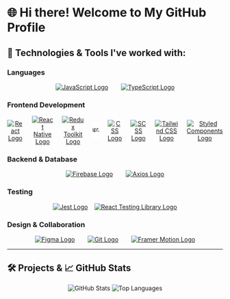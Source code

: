 # 🌐 Hi there! Welcome to My GitHub Profile

## 🚀 Technologies & Tools I've worked with: 

### Languages
<p align="center" style="display: flex; justify-content: center; align-items: center; gap: 30px;">
  <a href="https://www.javascript.com/" target="_blank">
    <img src="https://cdn.worldvectorlogo.com/logos/javascript-1.svg" alt="JavaScript Logo" width="40" height="40"/>
  </a>
  <a href="https://www.typescriptlang.org/" target="_blank">
    <img src="https://cdn.worldvectorlogo.com/logos/typescript.svg" alt="TypeScript Logo" width="40" height="40"/>
  </a>
</p>

### Frontend Development
<p align="center" style="display: flex; justify-content: center; align-items: center; gap: 20px;">
  <a href="https://reactjs.org/" target="_blank">
    <img src="https://cdn.worldvectorlogo.com/logos/react-2.svg" alt="React Logo" width="40" height="40"/>
  </a>
  <a href="https://reactnative.dev/" target="_blank">
    <img src="https://cdn.worldvectorlogo.com/logos/react-native-1.svg" alt="React Native Logo" width="40" height="40"/>
  </a>
  <a href="https://redux-toolkit.js.org/" target="_blank">
    <img src="https://cdn.worldvectorlogo.com/logos/redux.svg" alt="Redux Toolkit Logo" width="40" height="40"/>
  </a>
  <a href="https://nextjs.org/" target="_blank">
    <img src="https://raw.githubusercontent.com/devicons/devicon/master/icons/nextjs/nextjs-original-wordmark.svg" alt="Next.js Logo" width="40" height="40"/>
  </a>
  <a href="https://developer.mozilla.org/en-US/docs/Web/CSS" target="_blank">
    <img src="https://cdn.worldvectorlogo.com/logos/css-3.svg" alt="CSS Logo" width="40" height="40"/>
  </a>
  <a href="https://sass-lang.com/" target="_blank">
    <img src="https://cdn.worldvectorlogo.com/logos/sass-1.svg" alt="SCSS Logo" width="40" height="40"/>
  </a>
  <a href="https://tailwindcss.com/" target="_blank">
    <img src="https://cdn.worldvectorlogo.com/logos/tailwind-css-2.svg" alt="Tailwind CSS Logo" width="40" height="40"/>
  </a>
  <a href="https://styled-components.com/" target="_blank">
    <img src="https://cdn.worldvectorlogo.com/logos/styled-components-1.svg" alt="Styled Components Logo" width="40" height="40"/>
  </a>
</p>

### Backend & Database
<p align="center" style="display: flex; justify-content: center; align-items: center; gap: 30px;">
  <a href="https://firebase.google.com/" target="_blank">
    <img src="https://cdn.worldvectorlogo.com/logos/firebase-1.svg" alt="Firebase Logo" width="40" height="40"/>
  </a>
  <a href="https://www.axios.com/" target="_blank">
    <img src="https://cdn.worldvectorlogo.com/logos/axios.svg" alt="Axios Logo" width="40" height="40"/>
  </a>
</p>

### Testing
<p  align="center" style="display: flex; justify-content: center; align-items: center; gap: 15px;">
  <a href="https://jestjs.io/" target="_blank">
    <img src="https://cdn.worldvectorlogo.com/logos/jest-2.svg" alt="Jest Logo" width="70" height="70"/>
  </a>
  <a href="https://testing-library.com/docs/react-testing-library/intro/" target="_blank">
    <img src="https://testing-library.com/img/octopus-64x64.png" alt="React Testing Library Logo" width="40" height="40"/>
  </a>
</p>

### Design & Collaboration
<p align="center" style="display: flex; justify-content: center; align-items: center; gap: 30px;">
  <a href="https://www.figma.com/" target="_blank">
    <img src="https://cdn.worldvectorlogo.com/logos/figma-icon.svg" alt="Figma Logo" width="40" height="40"/>
  </a>
  <a href="https://git-scm.com/" target="_blank">
    <img src="https://cdn.worldvectorlogo.com/logos/git-icon.svg" alt="Git Logo" width="40" height="40"/>
  </a>
  <a href="https://www.framer.com/motion/" target="_blank">
    <img src="https://cdn.worldvectorlogo.com/logos/framer-motion.svg" alt="Framer Motion Logo" width="40" height="40"/>
  </a>
</p>

---

## 🛠️ Projects &  📈 GitHub Stats


<p align="center">
  <img src="https://github-readme-stats.vercel.app/api?username=Kamildeeal&show_icons=true&theme=radical" alt="GitHub Stats" width="48%"/>
  <img src="https://github-readme-stats.vercel.app/api/top-langs/?username=Kamildeeal&layout=compact&theme=radical" alt="Top Languages" width="48%"/>
</p>

